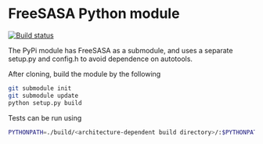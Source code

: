 FreeSASA Python module
======================
[![Build status](https://ci.appveyor.com/api/projects/status/nyo51pv2ufj2yhcj?svg=true)](https://ci.appveyor.com/project/mittinatten/freesasa-python)

The PyPi module has FreeSASA as a submodule, and uses a separate
setup.py and config.h to avoid dependence on autotools.

After cloning, build the module by the following
~~~~sh
git submodule init
git submodule update
python setup.py build
~~~~

Tests can be run using
~~~~sh
PYTHONPATH=./build/<architecture-dependent build directory>/:$PYTHONPATH python test.py
~~~~
